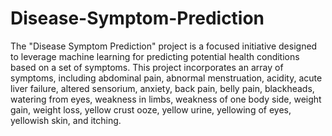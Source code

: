 # Disease-Symptom-Prediction


The "Disease Symptom Prediction" project is a focused initiative designed to leverage machine learning for predicting potential health conditions based on a set of symptoms. This project incorporates an array of symptoms, including abdominal pain, abnormal menstruation, acidity, acute liver failure, altered sensorium, anxiety, back pain, belly pain, blackheads, watering from eyes, weakness in limbs, weakness of one body side, weight gain, weight loss, yellow crust ooze, yellow urine, yellowing of eyes, yellowish skin, and itching.


